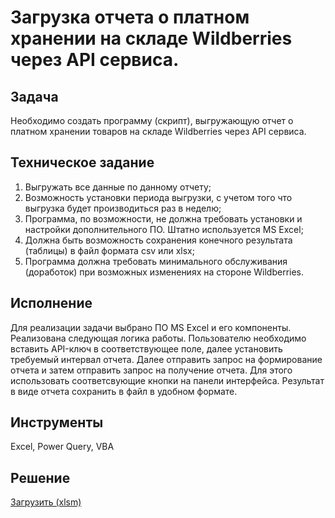 # Загрузка отчета о платном хранении на складе Wildberries через API сервиса.

## Задача
Необходимо создать программу (скрипт), выгружающую отчет о платном хранении товаров на складе Wildberries через API сервиса.
## Техническое задание
1. Выгружать все данные по данному отчету;
2. Возможность установки периода выгрузки, с учетом того что выгрузка будет производиться раз в неделю;
3. Программа, по возможности, не должна требовать установки и настройки дополнительного ПО. Штатно используется MS Excel;
4. Должна быть возможность сохранения конечного результата (таблицы) в файл формата csv или xlsx;
5. Программа должна требовать минимального обслуживания (доработок) при возможных изменениях на стороне Wildberries.
## Исполнение
Для реализации задачи выбрано ПО MS Excel и его компоненты. Реализована следующая логика работы.
Пользователю необходимо вставить API-ключ в соответствующее поле, далее установить требуемый интервал отчета.
Далее отправить запрос на формирование отчета и затем отправить запрос на получение отчета.
Для этого использовать соответсвующие кнопки на панели интерфейса.
Результат в виде отчета сохранить в файл в удобном формате.
## Инструменты
Excel, Power Query, VBA
## Решение
[Загрузить (xlsm)](https://disk.yandex.ru/i/H39Uf1J7HDw_Fg)
